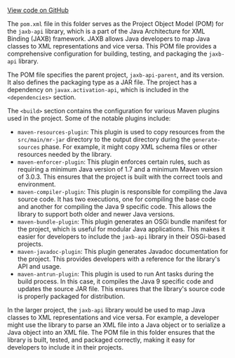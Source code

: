 [View code on GitHub](https://github.com/ergoplatform/ergo/.autodoc/docs/json/target/streams/_global/assemblyOption/_global/streams/assembly/4f54ebf65074bcd1cf173f02479baf8dc5dfeb4d_b54184b7dcab2031add3f525550c7f1b7e12209d_da39a3ee5e6b4b0d3255bfef95601890afd80709/META-INF/maven/javax.xml.bind/jaxb-api)

The `pom.xml` file in this folder serves as the Project Object Model (POM) for the `jaxb-api` library, which is a part of the Java Architecture for XML Binding (JAXB) framework. JAXB allows Java developers to map Java classes to XML representations and vice versa. This POM file provides a comprehensive configuration for building, testing, and packaging the `jaxb-api` library.

The POM file specifies the parent project, `jaxb-api-parent`, and its version. It also defines the packaging type as a JAR file. The project has a dependency on `javax.activation-api`, which is included in the `<dependencies>` section.

The `<build>` section contains the configuration for various Maven plugins used in the project. Some of the notable plugins include:

- `maven-resources-plugin`: This plugin is used to copy resources from the `src/main/mr-jar` directory to the output directory during the `generate-sources` phase. For example, it might copy XML schema files or other resources needed by the library.
- `maven-enforcer-plugin`: This plugin enforces certain rules, such as requiring a minimum Java version of 1.7 and a minimum Maven version of 3.0.3. This ensures that the project is built with the correct tools and environment.
- `maven-compiler-plugin`: This plugin is responsible for compiling the Java source code. It has two executions, one for compiling the base code and another for compiling the Java 9 specific code. This allows the library to support both older and newer Java versions.
- `maven-bundle-plugin`: This plugin generates an OSGi bundle manifest for the project, which is useful for modular Java applications. This makes it easier for developers to include the `jaxb-api` library in their OSGi-based projects.
- `maven-javadoc-plugin`: This plugin generates Javadoc documentation for the project. This provides developers with a reference for the library's API and usage.
- `maven-antrun-plugin`: This plugin is used to run Ant tasks during the build process. In this case, it compiles the Java 9 specific code and updates the source JAR file. This ensures that the library's source code is properly packaged for distribution.

In the larger project, the `jaxb-api` library would be used to map Java classes to XML representations and vice versa. For example, a developer might use the library to parse an XML file into a Java object or to serialize a Java object into an XML file. The POM file in this folder ensures that the library is built, tested, and packaged correctly, making it easy for developers to include it in their projects.

